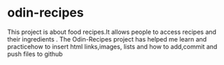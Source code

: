 # odin-recipes
This project is about food recipes.It allows people to access recipes and their ingredients . 
The Odin-Recipes project has helped me learn and practicehow to insert html links,images, lists and how to add,commit and push files to github
